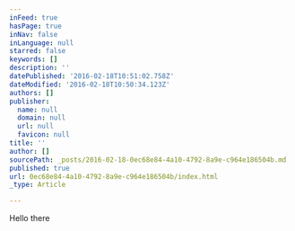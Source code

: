 ```yaml
---
inFeed: true
hasPage: true
inNav: false
inLanguage: null
starred: false
keywords: []
description: ''
datePublished: '2016-02-18T10:51:02.758Z'
dateModified: '2016-02-18T10:50:34.123Z'
authors: []
publisher:
  name: null
  domain: null
  url: null
  favicon: null
title: ''
author: []
sourcePath: _posts/2016-02-18-0ec68e84-4a10-4792-8a9e-c964e186504b.md
published: true
url: 0ec68e84-4a10-4792-8a9e-c964e186504b/index.html
_type: Article

---
```

Hello there